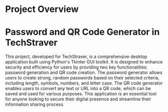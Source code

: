 # Project Overview
# Password and QR Code Generator in TechStraver

This project, developed for TechStraver, is a comprehensive desktop application built using Python's Tkinter GUI toolkit. It is designed to enhance security and efficiency for users by providing two key functionalities: password generation and QR code creation. The password generator allows users to create strong, random passwords based on their selected criteria, including length, symbols, numbers, and letter case. The QR code generator enables users to convert any text or URL into a QR code, which can be saved and used for various purposes. This application is an essential tool for anyone looking to secure their digital presence and streamline their information sharing process.

